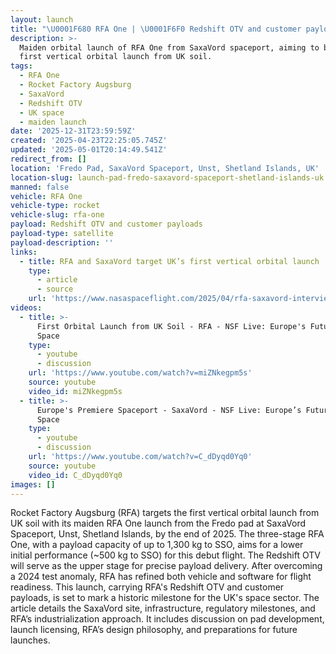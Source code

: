 ```yaml
---
layout: launch
title: "\U0001F680 RFA One | \U0001F6F0 Redshift OTV and customer payloads"
description: >-
  Maiden orbital launch of RFA One from SaxaVord spaceport, aiming to be the
  first vertical orbital launch from UK soil.
tags:
  - RFA One
  - Rocket Factory Augsburg
  - SaxaVord
  - Redshift OTV
  - UK space
  - maiden launch
date: '2025-12-31T23:59:59Z'
created: '2025-04-23T22:25:05.745Z'
updated: '2025-05-01T20:14:49.541Z'
redirect_from: []
location: 'Fredo Pad, SaxaVord Spaceport, Unst, Shetland Islands, UK'
location-slug: launch-pad-fredo-saxavord-spaceport-shetland-islands-uk
manned: false
vehicle: RFA One
vehicle-type: rocket
vehicle-slug: rfa-one
payload: Redshift OTV and customer payloads
payload-type: satellite
payload-description: ''
links:
  - title: RFA and SaxaVord target UK’s first vertical orbital launch
    type:
      - article
      - source
    url: 'https://www.nasaspaceflight.com/2025/04/rfa-saxavord-interview/'
videos:
  - title: >-
      First Orbital Launch from UK Soil - RFA - NSF Live: Europe's Future in
      Space
    type:
      - youtube
      - discussion
    url: 'https://www.youtube.com/watch?v=miZNkegpm5s'
    source: youtube
    video_id: miZNkegpm5s
  - title: >-
      Europe's Premiere Spaceport - SaxaVord - NSF Live: Europe’s Future in
      Space
    type:
      - youtube
      - discussion
    url: 'https://www.youtube.com/watch?v=C_dDyqd0Yq0'
    source: youtube
    video_id: C_dDyqd0Yq0
images: []
---
```

Rocket Factory Augsburg (RFA) targets the first vertical orbital launch from UK soil with its maiden RFA One launch from the Fredo pad at SaxaVord Spaceport, Unst, Shetland Islands, by the end of 2025. The three-stage RFA One, with a payload capacity of up to 1,300 kg to SSO, aims for a lower initial performance (~500 kg to SSO) for this debut flight. The Redshift OTV will serve as the upper stage for precise payload delivery. After overcoming a 2024 test anomaly, RFA has refined both vehicle and software for flight readiness. This launch, carrying RFA's Redshift OTV and customer payloads, is set to mark a historic milestone for the UK's space sector. The article details the SaxaVord site, infrastructure, regulatory milestones, and RFA’s industrialization approach. It includes discussion on pad development, launch licensing, RFA’s design philosophy, and preparations for future launches.
